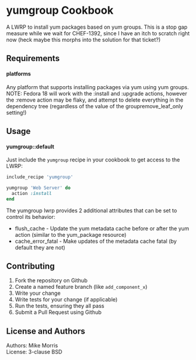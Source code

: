 yumgroup Cookbook
=================

A LWRP to install yum packages based on yum groups. This is a stop gap measure while we wait for CHEF-1392, since I have an itch to scratch right now (heck maybe this morphs into the solution for that ticket?)

Requirements
------------

#### platforms
Any platform that supports installing packages via yum using yum groups.  
NOTE: Fedora 18 will work with the :install and :upgrade actions, however the :remove action may be flaky, and attempt to delete everything in the dependency tree (regardless of the value of the groupremove\_leaf\_only setting!)

Usage
-----
#### yumgroup::default

Just include the `yumgroup` recipe in your cookbook to get access to the LWRP:

```ruby
include_recipe 'yumgroup'

yumgroup 'Web Server' do
  action :install
end
```

The yumgroup lwrp provides 2 additional attributes that can be set to control its behavior:

* flush\_cache - Update the yum metadata cache before or after the yum action (similar to the yum\_package resource)
* cache\_error\_fatal - Make updates of the metadata cache fatal (by default they are not)

Contributing
------------

1. Fork the repository on Github
2. Create a named feature branch (like `add_component_x`)
3. Write your change
4. Write tests for your change (if applicable)
5. Run the tests, ensuring they all pass
6. Submit a Pull Request using Github

License and Authors
-------------------
Authors: Mike Morris  
License: 3-clause BSD
